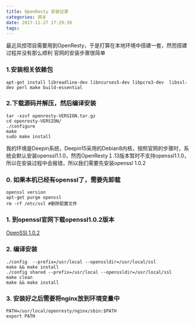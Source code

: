 ```yaml
---
title: OpenResty 安装记录
categories: 网关
date: 2017-11-27 17:29:39
tags:
---
```


最近风控项目需要用到OpenResty，于是打算在本地环境中搭建一套，然而搭建过程并没有那么顺利
官网的安装步骤很简单
### 1.安装相关依赖包
```
apt-get install libreadline-dev libncurses5-dev libpcre3-dev  libssl-dev perl make build-essential
```
### 2.下载源码并解压，然后编译安装
```
tar -xzvf openresty-VERSION.tar.gz
cd openresty-VERSION/
./configure
make
sudo make install
```
我的环境是Deepin系统，Deepin15采用的Debian8内核，按照官网的步骤时，系统会默认安装openssl1.1.0，然而OpenResty１.13版本暂时不支持openssl1.1.0，所以在安装过程中会报错，所以我们需要先安装openssl 1.0.2

###  0.  如果本机已经有openssl了，需要先卸载
```
openssl version
apt-get purge openssl
rm -rf /etc/ssl #删除配置文件 
```
###  1.  到openssl官网下载openssl1.0.2版本
[OpenSSl 1.0.2](https://www.openssl.org/source/) 
###  2.  编译安装
```
./config  --prefix=/usr/local --openssldir=/usr/local/ssl
make && make install
./config shared --prefix=/usr/local --openssldir=/usr/local/ssl
make clean
make && make install
```
###  3. 安装好之后需要将nginx放到环境变量中
```
PATH=/usr/local/openresty/nginx/sbin:$PATH
export PATH
```

